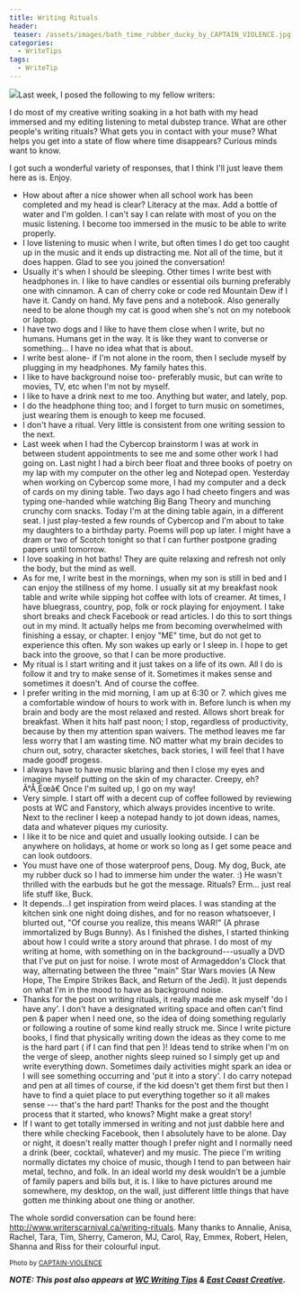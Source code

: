 ```yaml
---
title: Writing Rituals
header:
 teaser: /assets/images/bath_time_rubber_ducky_by_CAPTAIN_VIOLENCE.jpg
categories:
  - WriteTips
tags:
  - WriteTip
---
```

<img src="https://douglangille.github.io/assets/images/bath_time_rubber_ducky_by_CAPTAIN_VIOLENCE.jpg">Last week, I posed the following to my fellow writers:

> 
  I do most of my creative writing soaking in a hot bath with my head immersed and my editing listening to metal dubstep trance. What are other people's writing rituals? What gets you in contact with your muse? What helps you get into a state of flow where time disappears? Curious minds want to know.


I got such a wonderful variety of responses, that I think I'll just leave them here as is. Enjoy.

<ul>
  <li>How about after a nice shower when all school work has been completed and my head is clear? Literacy at the max. Add a bottle of water and I'm golden. I can't say I can relate with most of you on the music listening. I become too immersed in the music to be able to write properly.</li>
  <li>I love listening to music when I write, but often times I do get too caught up in the music and it ends up distracting me. Not all of the time, but it does happen. Glad to see you joined the conversation!</li>
  <li>Usually it's when I should be sleeping. Other times I write best with headphones in. I like to have candles or essential oils burning preferably one with cinnamon. A can of cherry coke or code red Mountain Dew if I have it. Candy on hand. My fave pens and a notebook. Also generally need to be alone though my cat is good when she's not on my notebook or laptop.</li>
  <li>I have two dogs and I like to have them close when I write, but no humans. Humans get in the way. It is like they want to converse or something... I have no idea what that is about.</li>
  <li>I write best alone- if I'm not alone in the room, then I seclude myself by plugging in my headphones. My family hates this.</li>
  <li>I like to have background noise too- preferably music, but can write to movies, TV, etc when I'm not by myself.</li>
  <li>I like to have a drink next to me too. Anything but water, and lately, pop.</li>
  <li>I do the headphone thing too; and I forget to turn music on sometimes, just wearing them is enough to keep me focused.</li>
  <li>I don't have a ritual. Very little is consistent from one writing session to the next.</li>
  <li>Last week when I had the Cybercop brainstorm I was at work in between student appointments to see me and some other work I had going on. Last night I had a birch beer float and three books of poetry on my lap with my computer on the other leg and Notepad open. Yesterday when working on Cybercop some more, I had my computer and a deck of cards on my dining table. Two days ago I had cheeto fingers and was typing one-handed while watching Big Bang Theory and munching crunchy corn snacks. Today I'm at the dining table again, in a different seat. I just play-tested a few rounds of Cybercop and I'm about to take my daughters to a birthday party. Poems will pop up later. I might have a dram or two of Scotch tonight so that I can further postpone grading papers until tomorrow.</li>
  <li>I love soaking in hot baths! They are quite relaxing and refresh not only the body, but the mind as well.</li>
  <li>As for me, I write best in the mornings, when my son is still in bed and I can enjoy the stillness of my home. I usually sit at my breakfast nook table and write while sipping hot coffee with lots of creamer. At times, I have bluegrass, country, pop, folk or rock playing for enjoyment. I take short breaks and check Facebook or read articles. I do this to sort things out in my mind. It actually helps me from becoming overwhelmed with finishing a essay, or chapter. I enjoy "ME" time, but do not get to experience this often. My son wakes up early or I sleep in. I hope to get back into the groove, so that I can be more productive.</li>
  <li>My ritual is I start writing and it just takes on a life of its own. All I do is follow it and try to make sense of it. Sometimes it makes sense and sometimes it doesn't. And of course the coffee.</li>
  <li>I prefer writing in the mid morning, I am up at 6:30 or 7. which gives me a comfortable window of hours to work with in. Before lunch is when my brain and body are the most relaxed and rested. Allows short break for breakfast. When it hits half past noon; I stop, regardless of productivity, because by then my attention span waivers. The method leaves me far less worry that I am wasting time. NO matter what my brain decides to churn out, sotry, character sketches, back stories, I will feel that I have made goodf progess.</li>
  <li>I always have to have music blaring and then I close my eyes and imagine myself putting on the skin of my character. Creepy, eh? Ã°Å¸Ëœâ€  Once I'm suited up, I go on my way!</li>
  <li>Very simple. I start off with a decent cup of coffee followed by reviewing posts at WC and Fanstory, which always provides incentive to write. Next to the recliner I keep a notepad handy to jot down ideas, names, data and whatever piques my curiosity.</li>
  <li>I like it to be nice and quiet and usually looking outside. I can be anywhere on holidays, at home or work so long as I get some peace and can look outdoors.</li>
  <li>You must have one of those waterproof pens, Doug. My dog, Buck, ate my rubber duck so I had to immerse him under the water. :) He wasn't thrilled with the earbuds but he got the message. Rituals? Erm... just real life stuff like, Buck.</li>
  <li>It depends...I get inspiration from weird places. I was standing at the kitchen sink one night doing dishes, and for no reason whatsoever, I blurted out, "Of course you realize, this means WAR!" (A phrase immortalized by Bugs Bunny). As I finished the dishes, I started thinking about how I could write a story around that phrase. I do most of my writing at home, with something on in the background---usually a DVD that I've put on just for noise. I wrote most of Armageddon's Clock that way, alternating between the three "main" Star Wars movies (A New Hope, The Empire Strikes Back, and Return of the Jedi). It just depends on what I'm in the mood to have as background noise.</li>
  <li>Thanks for the post on writing rituals, it really made me ask myself 'do I have any'. I don't have a designated writing space and often can't find pen &amp; paper when I need one, so the idea of doing something regularly or following a routine of some kind really struck me. Since I write picture books, I find that physically writing down the ideas as they come to me is the hard part ( if I can find that pen )! Ideas tend to strike when I'm on the verge of sleep, another nights sleep ruined so I simply get up and write everything down. Sometimes daily activities might spark an idea or I will see something occurring and 'put it into a story'. I do carry notepad and pen at all times of course, if the kid doesn't get them first but then I have to find a quiet place to put everything together so it all makes sense --- that's the hard part! Thanks for the post and the thought process that it started, who knows? Might make a great story!</li>
  <li>If I want to get totally immersed in writing and not just dabble here and there while checking Facebook, then I absolutely have to be alone. Day or night, it doesn't really matter though I prefer night and I normally need a drink (beer, cocktail, whatever) and my music. The piece I'm writing normally dictates my choice of music, though I tend to pan between hair metal, techno, and folk. In an ideal world my desk wouldn't be a jumble of family papers and bills but, it is. I like to have pictures around me somewhere, my desktop, on the wall, just different little things that have gotten me thinking about one thing or another.</li>
</ul>

The whole sordid conversation can be found here: <a href="http://www.writerscarnival.ca/writing-rituals/">http://www.writerscarnival.ca/writing-rituals</a>. Many thanks to Annalie, Anisa, Rachel, Tara, Tim, Sherry, Cameron, MJ, Carol, Ray, Emmex, Robert, Helen, Shanna and Riss for their colourful input.

<small>Photo by <a href="http://captain-violence.deviantart.com/art/bath-time-rubber-ducky-56415328" target="_blank">CAPTAIN-VIOLENCE</a></small>

***NOTE: This post also appears at <a href="http://wcwritingtips.tumblr.com/post/83609461543/writing-rituals">WC Writing Tips</a> &amp; <a href="http://e3chalifax.ca/writing-rituals/">East Coast Creative</a>.***